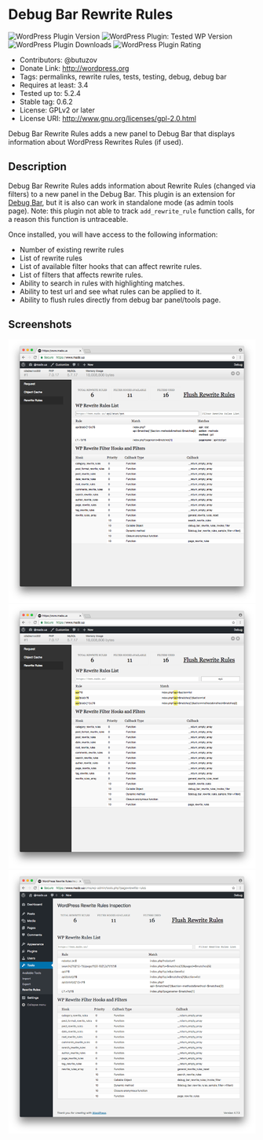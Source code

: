 # Debug Bar Rewrite Rules

![WordPress Plugin Version](https://img.shields.io/wordpress/plugin/v/debug-bar-rewrite-rules)
![WordPress Plugin: Tested WP Version](https://img.shields.io/wordpress/plugin/tested/debug-bar-rewrite-rules)
![WordPress Plugin Downloads](https://img.shields.io/wordpress/plugin/dm/debug-bar-rewrite-rules)
![WordPress Plugin Rating](https://img.shields.io/wordpress/plugin/stars/debug-bar-rewrite-rules)

* Contributors: @butuzov
* Donate Link: http://wordpress.org
* Tags: permalinks, rewrite rules, tests, testing, debug, debug bar
* Requires at least: 3.4
* Tested up to: 5.2.4
* Stable tag: 0.6.2
* License: GPLv2 or later
* License URI: http://www.gnu.org/licenses/gpl-2.0.html


Debug Bar Rewrite Rules adds a new panel to Debug Bar that displays information about WordPress Rewrites Rules (if used).

## Description

Debug Bar Rewrite Rules adds information about Rewrite Rules (changed via filters) to a new panel in the Debug Bar. This plugin is an extension for [Debug Bar](http://wordpress.org/extend/plugins/debug-bar/), but it is also can work in standalone mode (as admin tools page). Note: this plugin not able to track `add_rewrite_rule` function calls, for a reason this function is untraceable.

Once installed, you will have access to the following information:

* Number of existing rewrite rules
* List of rewrite rules
* List of available filter hooks that can affect rewrite rules.
* List of filters that affects rewrite rules.
* Ability to search in rules with highlighting matches.
* Ability to test url and see what rules can be applied to it.
* Ability to flush rules directly from debug bar panel/tools page.

## Screenshots

![Testing url for matches - show  matched rules and actual matches.](wp-svn-assets/screenshot-1.png)
![Searching in rules list alongside with filtering and highlighting occurrences.](wp-svn-assets/screenshot-2.png)
![Interface of Rewrite Rules Inspector without Debug Bar.](wp-svn-assets/screenshot-3.png)
